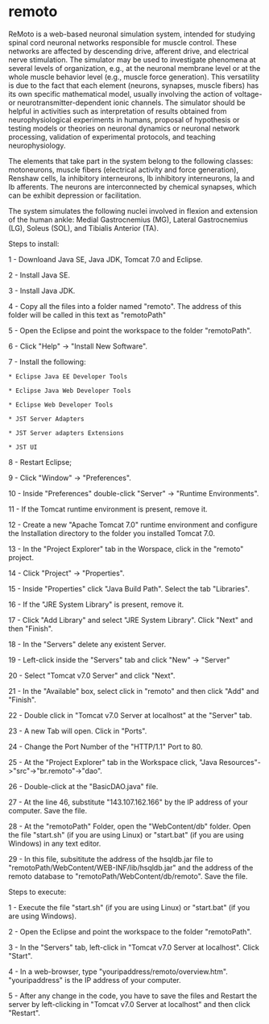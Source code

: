 # remoto

ReMoto is a web-based neuronal simulation system, intended for studying spinal cord neuronal networks responsible for muscle control. These networks are affected by descending drive, afferent drive, and electrical nerve stimulation. The simulator may be used to investigate phenomena at several levels of organization, e.g., at the neuronal membrane level or at the whole muscle behavior level (e.g., muscle force generation). This versatility is due to the fact that each element (neurons, synapses, muscle fibers) has its own specific mathematical model, usually involving the action of voltage- or neurotransmitter-dependent ionic channels. The simulator should be helpful in activities such as interpretation of results obtained from neurophysiological experiments in humans, proposal of hypothesis or testing models or theories on neuronal dynamics or neuronal network processing, validation of experimental protocols, and teaching neurophysiology.

The elements that take part in the system belong to the following classes: motoneurons, muscle fibers (electrical activity and force generation), Renshaw cells, Ia inhibitory interneurons, Ib inhibitory interneurons, Ia and Ib afferents. The neurons are interconnected by chemical synapses, which can be exhibit depression or facilitation.

The system simulates the following nuclei involved in flexion and extension of the human ankle: Medial Gastrocnemius (MG), Lateral Gastrocnemius (LG), Soleus (SOL), and Tibialis Anterior (TA).

Steps to install:

1 - Downloand Java SE, Java JDK, Tomcat 7.0 and Eclipse.

2 - Install Java SE.

3 - Install Java JDK.

4 - Copy all the files into a folder named "remoto". The address of this folder will be called in this text as "remotoPath"

5 - Open the Eclipse and point the workspace to the folder "remotoPath". 

6 - Click "Help" -> "Install New Software".

7 - Install the following:
	
	* Eclipse Java EE Developer Tools
	
	* Eclipse Java Web Developer Tools
	
	* Eclipse Web Developer Tools
	
	* JST Server Adapters
	
	* JST Server adapters Extensions
	
	* JST UI

8 - Restart Eclipse;

9 - Click "Window" -> "Preferences".

10 - Inside "Preferences" double-click "Server" -> "Runtime Environments".

11 - If the Tomcat runtime environment is present, remove it.

12 - Create a new "Apache Tomcat 7.0" runtime environment and configure the Installation directory to the folder you installed Tomcat 7.0.

13 - In the "Project Explorer" tab in the Worspace, click in the "remoto" project.

14 - Click "Project" -> "Properties".

15 - Inside "Properties" click "Java Build Path". Select the tab "Libraries".

16 - If the "JRE System Library" is present, remove it.

17 - Click "Add Library" and select "JRE System Library". Click "Next" and then "Finish".

18 - In the "Servers" delete any existent Server.

19 - Left-click inside the "Servers" tab and click "New" -> "Server"

20 - Select "Tomcat v7.0 Server" and click "Next".

21 - In the "Available" box, select click in "remoto"  and then click "Add" and "Finish".

22 - Double click in "Tomcat v7.0 Server at localhost" at the "Server" tab.

23 - A new Tab will open. Click in "Ports".

24 - Change the Port Number of the "HTTP/1.1" Port to 80.

25 - At the "Project Explorer" tab in the Workspace click, "Java Resources"->"src"->"br.remoto"->"dao".

26 - Double-click at the "BasicDAO.java" file.

27 - At the line 46, substitute "143.107.162.166" by the IP address of your computer. Save the file. 

28 - At the "remotoPath" Folder, open the "WebContent/db" folder. Open the file "start.sh" (if you are using Linux) or "start.bat" (if you are using Windows) in any text editor.

29 - In this file, subsititute the address of the hsqldb.jar file to "remotoPath/WebContent/WEB-INF/lib/hsqldb.jar" and the address of the remoto database to "remotoPath/WebContent/db/remoto". Save the file.


Steps to execute:

1 - Execute the file "start.sh" (if you are using Linux) or "start.bat" (if you are using Windows).

2 - Open the Eclipse  and point the workspace to the folder "remotoPath". 

3 - In the "Servers" tab, left-click in "Tomcat v7.0 Server at localhost". Click "Start".

4 - In a web-browser, type "youripaddress/remoto/overview.htm". "youripaddress" is the IP address of your computer.

5 - After any change in the code, you have to save the files and Restart the server by left-clicking in "Tomcat v7.0 Server at localhost" and then click "Restart".
